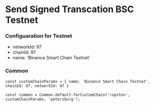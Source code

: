 # Send Signed Transcation BSC Testnet

### Configuaration for Testnet
- networkId: 97
- chainId: 97
- name: 'Binance Smart Chain Testnet'


### Common
`const customChainParams = { name: 'Binance Smart Chain Testnet', chainId: 97, networkId: 97 }`

`const common = Common.default.forCustomChain('ropsten', customChainParams, 'petersburg');`
